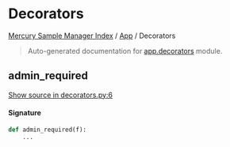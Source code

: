 # Decorators

[Mercury Sample Manager Index](../README.md#mercury-sample-manager-index) /
[App](./index.md#app) /
Decorators

> Auto-generated documentation for [app.decorators](https://github.com/HolgerGraef/MSM/blob/master/app/decorators.py) module.

## admin_required

[Show source in decorators.py:6](https://github.com/HolgerGraef/MSM/blob/master/app/decorators.py#L6)

#### Signature

```python
def admin_required(f):
    ...
```



